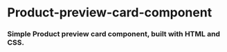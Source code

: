 # Product-preview-card-component

### Simple Product preview card component, built with HTML and CSS.
